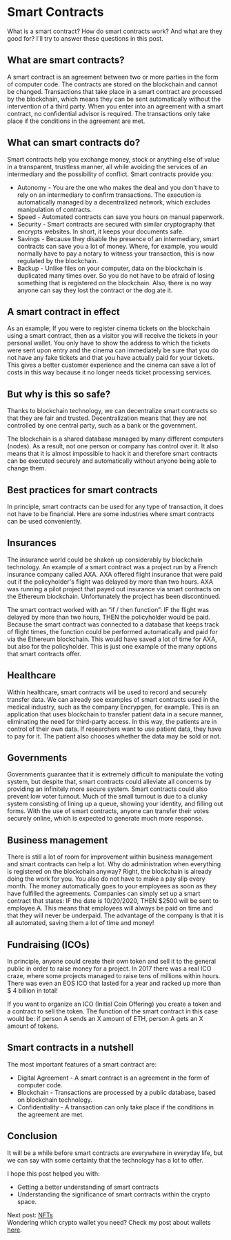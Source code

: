 # Smart Contracts

What is a smart contract? How do smart contracts work? And what are they good for? I'll try to answer these questions in this post.

## What are smart contracts?

A smart contract is an agreement between two or more parties in the form of computer code. The contracts are stored on the blockchain and cannot be changed. Transactions that take place in a smart contract are processed by the blockchain, which means they can be sent automatically without the intervention of a third party. When you enter into an agreement with a smart contract, no confidential advisor is required. The transactions only take place if the conditions in the agreement are met.

## What can smart contracts do?

Smart contracts help you exchange money, stock or anything else of value in a transparent, trustless manner, all while avoiding the services of an intermediary and the possibility of conflict. Smart contracts provide you:

- Autonomy - You are the one who makes the deal and you don't have to rely on an intermediary to confirm transactions. The execution is automatically managed by a decentralized network, which excludes manipulation of contracts.
- Speed ​​- Automated contracts can save you hours on manual paperwork.
- Security - Smart contracts are secured with similar cryptography that encrypts websites. In short, it keeps your documents safe.
- Savings - Because they disable the presence of an intermediary, smart contracts can save you a lot of money. Where, for example, you would normally have to pay a notary to witness your transaction, this is now regulated by the blockchain.
- Backup - Unlike files on your computer, data on the blockchain is duplicated many times over. So you do not have to be afraid of losing something that is registered on the blockchain. Also, there is no way anyone can say they lost the contract or the dog ate it.

## A smart contract in effect

As an example; If you were to register cinema tickets on the blockchain using a smart contract, then as a visitor you will receive the tickets in your personal wallet. You only have to show the address to which the tickets were sent upon entry and the cinema can immediately be sure that you do not have any fake tickets and that you have actually paid for your tickets. This gives a better customer experience and the cinema can save a lot of costs in this way because it no longer needs ticket processing services.

## But why is this so safe?

Thanks to blockchain technology, we can decentralize smart contracts so that they are fair and trusted. Decentralization means that they are not controlled by one central party, such as a bank or the government.

The blockchain is a shared database managed by many different computers (nodes). As a result, not one person or company has control over it. It also means that it is almost impossible to hack it and therefore smart contracts can be executed securely and automatically without anyone being able to change them.

## Best practices for smart contracts

In principle, smart contracts can be used for any type of transaction, it does not have to be financial. Here are some industries where smart contracts can be used conveniently.

## Insurances

The insurance world could be shaken up considerably by blockchain technology. An example of a smart contract was a project run by a French insurance company called AXA. AXA offered flight insurance that were paid out if the policyholder's flight was delayed by more than two hours. AXA was running a pilot project that payed out insurance via smart contracts on the Ethereum blockchain. Unfortunately the project has been discontinued.

The smart contract worked with an “if / then function”: IF the flight was delayed by more than two hours, THEN the policyholder would be paid. Because the smart contract was connected to a database that keeps track of flight times, the function could be performed automatically and paid for via the Ethereum blockchain. This would have saved a lot of time for AXA, but also for the policyholder. This is just one example of the many options that smart contracts offer.

## Healthcare

Within healthcare, smart contracts will be used to record and securely transfer data. We can already see examples of smart contracts used in the medical industry, such as the company Encrypgen, for example. This is an application that uses blockchain to transfer patient data in a secure manner, eliminating the need for third-party access. In this way, the patients are in control of their own data. If researchers want to use patient data, they have to pay for it. The patient also chooses whether the data may be sold or not.

## Governments

Governments guarantee that it is extremely difficult to manipulate the voting system, but despite that, smart contracts could alleviate all concerns by providing an infinitely more secure system. Smart contracts could also prevent low voter turnout. Much of the small turnout is due to a clunky system consisting of lining up a queue, showing your identity, and filling out forms. With the use of smart contracts, anyone can transfer their votes securely online, which is expected to generate much more response.

## Business management

There is still a lot of room for improvement within business management and smart contracts can help a lot. Why do administration when everything is registered on the blockchain anyway? Right, the blockchain is already doing the work for you. You also do not have to make a pay slip every month. The money automatically goes to your employees as soon as they have fulfilled the agreements. Companies can simply set up a smart contract that states: IF the date is 10/20/2020, THEN $2500 will be sent to employee A. This means that employees will always be paid on time and that they will never be underpaid. The advantage of the company is that it is all automated, saving them a lot of time and money!

## Fundraising (ICOs)

In principle, anyone could create their own token and sell it to the general public in order to raise money for a project. In 2017 there was a real ICO craze, where some projects managed to raise tens of millions within hours. There was even an EOS ICO that lasted for a year and racked up more than $ 4 billion in total!

If you want to organize an ICO (Initial Coin Offering) you create a token and a contract to sell the token. The function of the smart contract in this case would be: if person A sends an X amount of ETH, person A gets an X amount of tokens.

## Smart contracts in a nutshell

The most important features of a smart contract are:

- Digital Agreement - A smart contract is an agreement in the form of computer code.
- Blockchain - Transactions are processed by a public database, based on blockchain technology.
- Confidentiality - A transaction can only take place if the conditions in the agreement are met.

## Conclusion

It will be a while before smart contracts are everywhere in everyday life, but we can say with some certainty that the technology has a lot to offer.

I hope this post helped you with:

- Getting a better understanding of smart contracts
- Understanding the significance of smart contracts within the crypto space.

Next post: [NFTs](https://www.reddit.com/r/CryptoCurrency/comments/mexb51/defi_explained_nfts/)  
Wondering which crypto wallet you need? Check my post about wallets [here](https://www.reddit.com/r/CryptoCurrency/comments/mdjsrj/defi_explained_defi_wallets/).
